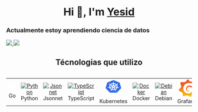 <h1 align="center">Hi 👋, I'm <a href="#" target="blank">Yesid</a></h1>
<h3 align="left">Actualmente estoy aprendiendo ciencia de datos</h3></h3x>

<div align="left">
<a href="https://github.com/yesidexe">
  <img height="180em" src="https://github-readme-stats.vercel.app/api?username=yesidexe&show_icons=true&cache_seconds=86400&theme=github_dark&rank_icon=github"/>
  <img height="180em" src="https://github-readme-stats.vercel.app/api/top-langs/?username=yesidexe&layout=compact&langs_count=8&theme=github_dark"/>    
</a>
</div>

<div align="center">
    <h2 style="display: inline-block">Técnologias que utilizo</h2>
</div>

<table>
  <tr>
    <td align="center" width="96">
      <a href="#macropower-tech">
        <img src="./img/scikitlearn-svgrepo-com.svg" alt="Golang" />
      </a>
      <br>Go
    </td>
    <td align="center" width="96">
      <a href="#macropower-tech">
        <img src="./img/python-original.svg" width="48" height="48" alt="Python" />
      </a>
      <br>Python
    </td>
    <td align="center" width="96">
      <a href="#macropower-tech">
        <img src="https://jsonnet.org/img/isologo.svg" width="48" height="48" alt="Jsonnet" />
      </a>
      <br>Jsonnet
    </td>
    <td align="center" width="96">
      <a href="#macropower-tech">
        <img src="./img/typescript-original.svg" width="48" height="48" alt="TypeScript" />
      </a>
      <br>TypeScript
    </td>
    <td align="center" width="96">
      <a href="#macropower-tech" >
        <img src="https://raw.githubusercontent.com/cncf/artwork/master/projects/kubernetes/icon/color/kubernetes-icon-color.svg" width="48" height="48" alt="Kubernetes" />
      </a>
      <br>Kubernetes
    </td>
    <td align="center" width="96"> 
      <a href="#macropower-tech" >
        <img src="./img/docker-original.svg" width="48" height="48" alt="Docker" />
      </a>
      <br>Docker
    </td>
    <td align="center"  width="96">
      <a href="#macropower-tech">
        <img src="./img/debian-original.svg" width="48" height="48" alt="Debian" />
      </a>
      <br>Debian
    </td>
    <td align="center" width="96">
      <a href="#macropower-tech" >
        <img src="https://raw.githubusercontent.com/grafana/grafana/master/public/img/grafana_icon.svg" width="48" height="48" alt="Grafana" />
      </a>
      <br>Grafana
    </td>
  </tr>
</table>


